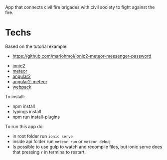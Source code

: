 App that connects civil fire brigades with civil society to fight against the fire.

# Techs

Based on the tutorial example:

* https://github.com/mariohmol/ionic2-meteor-messenger-password

- [ionic2](ionicframework.com/docs/v2)
- [meteor](meteor.com)
- [angular2](angular.io)
- [angular2-meteor](angular-meteor.com/angular2)
- [webpack](webpack.com)

To install:

* npm install
* typings install
* npm run install-plugins

To run this app do:

* in root folder run `ionic serve`
* inside api folder run `meteor run` or `meteor debug`
* Is possible to use gulp to watch and recompile files, but ionic serve does that pressing `r` in termina to restart.
